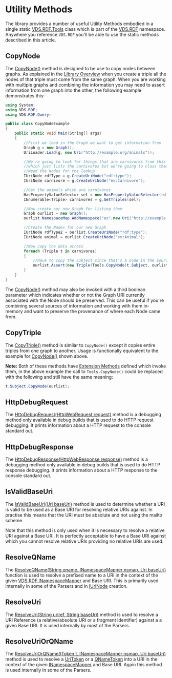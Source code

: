 # Utility Methods

The library provides a number of useful Utility Methods embodied in a single static [VDS.RDF.Tools](xref:VDS.RDF.Tools) class which is part of the [VDS.RDF](xref:VDS.RDF) namespace. Anywhere you reference `VDS.RDF` you'll be able to use the static methods described in this article.

## CopyNode

The [CopyNode()](xref:VDS.RDF.Tools.CopyNode(VDS.RDF.INode,VDS.RDF.IGraph)) method is designed to be use to copy nodes between graphs. As explained in the [Library Overview](../tutorial/Library-Overview.md) when you create a triple all the nodes of that triple must come from the same graph. When you are working with multiple graphs and combining the information you may need to assert information from one graph into the other, the following example demonstrates this:

```csharp
using System;
using VDS.RDF;
using VDS.RDF.Query;

public class CopyNodeExample
{
	public static void Main(String[] args)
	{
		//First we load in the Graph we want to get information from
		Graph g = new Graph();
		UriLoader.Load(g, new Uri("http://example.org/animals"));

		//We're going to look for things that are carnivores from this Graph and make another Graph 
		//which just lists the carnivores but we're going to class them simply as animals
		//Need the Nodes for the lookup
		IUriNode rdfType = g.CreateUriNode("rdf:type");
		IUriNode carnivore = g.CreateUriNode("ex:Carnivore");

		//Get the animals which are carnivores
		HasPropertyValueSelector sel = new HasPropertyValueSelector(rdfType, carnivore);
		IEnumerable<Triple> carnivores = g.GetTriples(sel);

		//Now create our new Graph for listing them
		Graph ourlist = new Graph();
		ourlist.NamespaceMap.AddNamespace("ex",new Uri("http://example.org/"));

		//Create the Nodes for our new Graph
		IUriNode rdfType2 = ourlist.CreateUriNode("rdf:type");
		IUriNode animal = ourlist.CreateUriNode("ex:Animal");

		//Now copy the data across
		foreach (Triple t in carnivores)
		{
			//Have to copy the Subject since that's a node in the source Graph
			ourlist.Assert(new Triple(Tools.CopyNode(t.Subject, ourlist), rdfType2, animal));
		}
	}
}
```

The [CopyNode()](xref:VDS.RDF.Tools.CopyNode(VDS.RDF.INode,VDS.RDF.IGraph,System.Boolean)) method may also be invoked with a third boolean parameter which indicates whether or not the Graph URI currently associated with the Node should be preserved. This can be useful if you're combining several sources of information and working with them in-memory and want to preserve the provenance of where each Node came from.

## CopyTriple

The [CopyTriple()](xref:VDS.RDF.Tools.CopyTriple(VDS.RDF.Triple,VDS.RDF.IGraph)) method is similar to `CopyNode()` except it copies entire triples from one graph to another. Usage is functionally equivalent to the example for [CopyNode()](xref:VDS.RDF.Tools.CopyNode(VDS.RDF.INode,VDS.RDF.IGraph)) shown above.

**Note:** Both of these methods have [Extension Methods](Extension-Methods.md) defined which invoke them, in the above example the call to `Tools.CopyNode()` could be replaced with the following and still have the same meaning:

```csharp
t.Subject.CopyNode(ourlist);
```

## HttpDebugRequest

The [HttpDebugRequest(HttpWebRequest request)](xref:VDS.RDF.Tools.HttpDebugRequest(System.Net.HttpWebRequest)) method is a debugging method only available in debug builds that is used to do HTTP request debugging. It prints information about a HTTP request to the console standard out.

## HttpDebugResponse

The [HttpDebugResponse(HttpWebResponse response)](xref:VDS.RDF.Tools.HttpDebugResponse(System.Net.HttpWebResponse)) method is a debugging method only available in debug builds that is used to do HTTP response debugging. It prints information about a HTTP response to the console standard out.

## IsValidBaseUri

The [IsValidBaseUri(Uri baseUri)](xref:VDS.RDF.Tools.IsValidBaseUri(System.Uri)) method is used to determine whether a URI is valid to be used as a Base URI for resolving relative URIs against. In practise this means that the URI must be absolute and not using the mailto scheme.

Note that this method is only used when it is necessary to resolve a relative URI against a Base URI. It is perfectly acceptable to have a Base URI against which you cannot resolve relative URIs providing no relative URIs are used.

## ResolveQName

The [ResolveQName(String qname, INamespaceMapper nsmap, Uri baseUri)](xref:VDS.RDF.Tools.ResolveQName(System.String,VDS.RDF.INamespaceMapper,System.Uri)) function is used to resolve a prefixed name to a URI in the context of the given [VDS.RDF.INamespaceMapper](xref:VDS.RDF.INamespaceMapper) and Base URI. This is primarily used internally in some of the Parsers and in [IUriNode](xref:VDS.RDF.IUriNode) creation.

## ResolveUri

The [ResolveUri(String uriref, String baseUri)](xref:VDS.RDF.Tools.ResolveUri(System.String,System.String)) method is used to resolve a URI Reference (a relative/absolute URI or a fragment identifier) against a a given Base URI. It is used internally by most of the Parsers.

## ResolveUriOrQName

The [ResolveUriOrQName(IToken t, INamespaceMapper nsmap, Uri baseUri)](xref:VDS.RDF.Tools.ResolveUriOrQName(VDS.RDF.Parsing.Tokens.IToken,VDS.RDF.INamespaceMapper,System.Uri)) method is used to resolve a [UriToken](xref:VDS.RDF.Parsing.Tokens.UriToken) or a [QNameToken](xref:VDS.RDF.Parsing.Tokens.QNameToken) into a URI in the context of the given [INamespaceMapper](xref:VDS.RDF.INamespaceMapper) and Base URI. Again this method is used internally in some of the Parsers.
